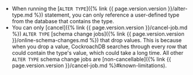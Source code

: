 - When running the [`ALTER TYPE`]({% link {{ page.version.version }}/alter-type.md %}) statement, you can only reference a user-defined type from the database that contains the type.
- You can only [cancel]({% link {{ page.version.version }}/cancel-job.md %}) `ALTER TYPE` [schema change jobs]({% link {{ page.version.version }}/online-schema-changes.md %}) that drop values. This is because when you drop a value, CockroachDB searches through every row that could contain the type's value, which could take a long time. All other `ALTER TYPE` schema change jobs are [non-cancellable]({% link {{ page.version.version }}/cancel-job.md %}#known-limitations).